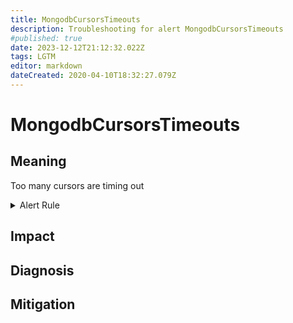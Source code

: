 ```yaml
---
title: MongodbCursorsTimeouts
description: Troubleshooting for alert MongodbCursorsTimeouts
#published: true
date: 2023-12-12T21:12:32.022Z
tags: LGTM
editor: markdown
dateCreated: 2020-04-10T18:32:27.079Z
---
```


# MongodbCursorsTimeouts

## Meaning
[//]: # "Short paragraph that explains what the alert means"
Too many cursors are timing out

<details>
  <summary>Alert Rule</summary>

  ```yaml
alert: MongodbCursorsTimeouts
expr: increase(mongodb_ss_metrics_cursor_timedOut[1m]) > 100
for: 2m
labels:
    severity: warning
annotations:
    summary: MongoDB cursors timeouts (instance {{ $labels.instance }})
    description: |-
        Too many cursors are timing out
          VALUE = {{ $value }}
          LABELS = {{ $labels }}
    runbook: https://github.com/srerun/prometheus-alerts/content/runbooks/MongodbCursorsTimeouts

  ```
</details>


## Impact
[//]: # "What could / will happen if the alert is not addressed"



## Diagnosis
[//]: # "Steps to take to identify the cause of the problem"



## Mitigation
[//]: # "The steps necessary to resolve the alert"
